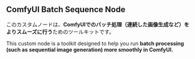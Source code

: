 ## ComfyUI Batch Sequence Node
このカスタムノードは、**ComfyUIでのバッチ処理（連続した画像生成など）をよりスムーズに行う**ためのツールキットです。

This custom node is a toolkit designed to help you run **batch processing (such as sequential image generation) more smoothly in ComfyUI.**
